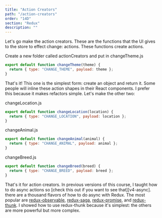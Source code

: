 ```yaml
---
title: "Action Creators"
path: "/action-creators"
order: "14D"
section: "Redux"
description: ""
---
```


Let's go make the action creators. These are the functions that the UI gives to the store to effect change: actions. These functions create actions.

Create a new folder called actionCreators and put in changeTheme.js

```javascript
export default function changeTheme(theme) {
  return { type: "CHANGE_THEME", payload: theme };
}
```

That's it! This one is the simplest form: create an object and return it. Some people will inline these action shapes in their React components. I prefer this because it makes refactors simple. Let's make the other two:

changeLocation.js

```javascript
export default function changeLocation(location) {
  return { type: "CHANGE_LOCATION", payload: location };
}
```

changeAnimal.js

```javascript
export default function changeAnimal(animal) {
  return { type: "CHANGE_ANIMAL", payload: animal };
}
```

changeBreed.js

```javascript
export default function changeBreed(breed) {
  return { type: "CHANGE_BREED", payload: breed };
}
```

That's it for action creators. In previous versions of this course, I taught how to do async actions so [check this out if you want to see that][v4-async]. there are a thousand flavors of how to do async with Redux. The most popular are [redux-observable][ro], [redux-saga][rs], [redux-promise][rp], and [redux-thunk][rt]. I showed how to use redux-thunk because it's simplest: the others are more powerful but more complex.

[fsa]: https://github.com/redux-utilities/flux-standard-action
[ro]: https://github.com/redux-observable/redux-observable
[rs]: https://redux-saga.js.org/
[rp]: https://docs.psb.codes/redux-promise-middleware/
[rt]: https://github.com/reduxjs/redux-thunk
